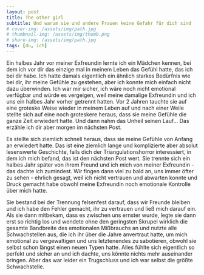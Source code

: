 ```yaml
---
layout: post
title: The other girl
subtitle: Und warum sie und andere Frauen keine Gefahr für dich sind
# cover-img: /assets/img/path.jpg
# thumbnail-img: /assets/img/thumb.png
# share-img: /assets/img/path.jpg
tags: [du, ich]
---
```

Ein halbes Jahr vor meiner Exfreundin lernte ich ein Mädchen kennen, bei dem ich vor dir das einzige mal in meinem Leben das Gefühl hatte, das ich bei dir habe. Ich hatte damals eigentlich ein ähnlich starkes Bedürfnis wie bei dir, ihr meine Gefühle zu gestehen, aber ich konnte mich einfach nicht dazu überwinden. Ich war mir sicher, ich wäre noch nicht emotional verfügbar und würde es vergeigen, weil meine damalige Exfreundin und ich uns ein halbes Jahr vorher getrennt hatten. Vor 2 Jahren tauchte sie auf eine groteske Weise wieder in meinem Leben auf und nach einer Weile stellte sich auf eine noch groteskere heraus, dass sie meine Gefühle die ganze Zeit erwiedert hatte. Und dann nahm das Unheil seinen Lauf... Das erzähle ich dir aber morgen im nächsten Post.

Es stellte sich ziemlich schnell heraus, dass sie meine Gefühle von Anfang an erwiedert hatte. Das ist eine ziemlich lange und komplizierte aber absolut lesenswerte Geschichte, falls dich der Triangulationshorror interessiert, in dem ich mich befand, das ist den nächsten Post wert. Sie trennte sich ein halbes Jahr später von ihrem Freund und ich mich von meiner Exfreundin - das dachte ich zumindest. Wir fingen dann viel zu bald an, uns immer öfter zu sehen - ehrlich gesagt, weil ich nicht vertrauen und abwarten konnte und Druck gemacht habe obwohl meine Exfreundin noch emotionale Kontrolle über mich hatte.

Sie bestand bei der Trennung felsenfest darauf, dass wir Freunde bleiben und ich habe den Fehler gemacht, ihr zu vertrauen und ließ mich darauf ein. Als sie dann mitbekam, dass es zwischen uns ernster wurde, legte sie dann erst so richtig los und wendete ohne den geringsten Skrupel wirklich die gesamte Bandbreite des emotionalen Mißbrauchs an und nutzte alle Schwachstellen aus, die ich ihr über die Jahre anvertraut hatte, um mich emotional zu vergewaltigen und uns letztenendes zu sabotieren, obwohl sie selbst schon längst einen neuen Typen hatte. Alles fühlte sich eigentlich so perfekt und sicher an und ich dachte, uns könnte nichts mehr auseinander bringen. Aber das war leider ein Trugschluss und ich war selbst die größte Schwachstelle.
